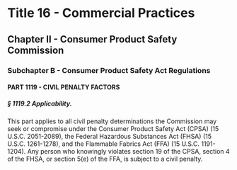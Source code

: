 
# Title 16 - Commercial Practices
## Chapter II - Consumer Product Safety Commission
### Subchapter B - Consumer Product Safety Act Regulations
#### PART 1119 - CIVIL PENALTY FACTORS
##### § 1119.2 Applicability.

This part applies to all civil penalty determinations the Commission may seek or compromise under the Consumer Product Safety Act (CPSA) (15 U.S.C. 2051-2089), the Federal Hazardous Substances Act (FHSA) (15 U.S.C. 1261-1278), and the Flammable Fabrics Act (FFA) (15 U.S.C. 1191-1204). Any person who knowingly violates section 19 of the CPSA, section 4 of the FHSA, or section 5(e) of the FFA, is subject to a civil penalty.
